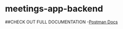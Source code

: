 # meetings-app-backend
 
##CHECK OUT FULL DOCUMENTATION
  -[Postman Docs](https://web.postman.co/workspace/My-Workspace~88129248-fab1-43e1-8d5b-9b838fc37c6d/documentation/16216272-a858b4a3-e913-4d9c-ac75-ab74fc4b34e0)
